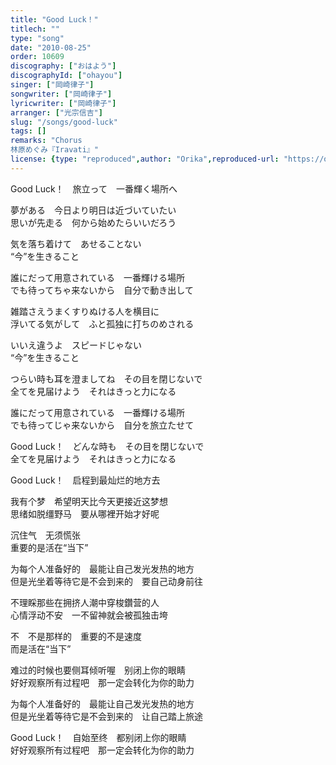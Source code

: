 ```yaml
---
title: "Good Luck！"
titlech: ""
type: "song"
date: "2010-08-25"
order: 10609
discography: ["おはよう"]
discographyId: ["ohayou"]
singer: ["岡崎律子"]
songwriter: ["岡崎律子"]
lyricwriter: ["岡崎律子"]
arranger: ["光宗信吉"]
slug: "/songs/good-luck"
tags: []
remarks: "Chorus
林原めぐみ『Iravati』"
license: {type: "reproduced",author: "Orika",reproduced-url: "https://orikamushi.netlify.app/",reproduced-website: "織歌蟲網站"}
---
```


Good Luck！　旅立って　一番輝く場所へ   
  
夢がある　今日より明日は近づいていたい   
思いが先走る　何から始めたらいいだろう   
  
気を落ち着けて　あせることない   
“今”を生きること   
  
誰にだって用意されている　一番輝ける場所   
でも待ってちゃ来ないから　自分で動き出して   
  
雑踏さえうまくすりぬける人を横目に   
浮いてる気がして　ふと孤独に打ちのめされる   
  
いいえ違うよ　スピードじゃない  
 “今”を生きること   
  
つらい時も耳を澄ましてね　その目を閉じないで   
全てを見届けよう　それはきっと力になる   
  
誰にだって用意されている　一番輝ける場所   
でも待ってじゃ来ないから　自分を旅立たせて   
  
Good Luck！　どんな時も　その目を閉じないで   
全てを見届けよう　それはきっと力になる  

<!-- 翻译 -->

Good Luck！　启程到最灿烂的地方去   
  
我有个梦　希望明天比今天更接近这梦想   
思绪如脱缰野马　要从哪裡开始才好呢   
  
沉住气　无须慌张   
重要的是活在“当下”   
  
为每个人准备好的　最能让自己发光发热的地方   
但是光坐着等待它是不会到来的　要自己动身前往   
  
  
不理睬那些在拥挤人潮中穿梭鑽营的人   
心情浮动不安　一不留神就会被孤独击垮   
  
不　不是那样的　重要的不是速度   
而是活在“当下”   
  
难过的时候也要侧耳倾听喔　别闭上你的眼睛   
好好观察所有过程吧　那一定会转化为你的助力   
  
为每个人准备好的　最能让自己发光发热的地方   
但是光坐着等待它是不会到来的　让自己踏上旅途   
  
Good Luck！　自始至终　都别闭上你的眼睛   
好好观察所有过程吧　那一定会转化为你的助力
